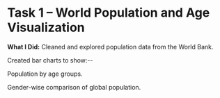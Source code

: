 # Task 1 – World Population and Age Visualization
**What I Did:**
Cleaned and explored population data from the World Bank.

Created bar charts to show:--

Population by age groups.

Gender-wise comparison of global population.
